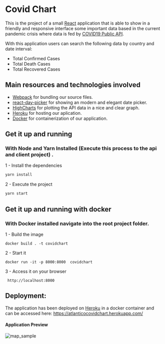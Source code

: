 # Covid Chart

This is the project of a small [React](https://reactjs.org) application that is able to show in a friendly and responsive interface some important data based in the current pandemic crisis where data is fed by [COVID19 Public API](https://covid19api.com/).

With this application users can search the following data by country and date interval:

* Total Confirmed Cases
* Total Death Cases
* Total Recovered Cases

## Main resources and technologies involved

* [Webpack](https://webpack.js.org/) for bundling our source files.
* [react-day-picker](https://react-day-picker.js.org/) for showing an modern and elegant date picker.
* [HighCharts](https://www.highcharts.com/) for plotting the API data in a nice and clear graph. 
* [Heroku](https://www.heroku.com/) for hosting our aplication.
* [Docker](https://www.docker.com/) for containerization of our application.
  
  
## Get it up and running

### With Node and Yarn Installed (Execute this process to the api and client project) .

1 - Install the dependencies

```bash
yarn install
```

2 - Execute the project
```bash
yarn start
```


## Get it up and running with docker

### With Docker installed navigate into the root project folder.

1 - Build the image

```
docker build . -t covidchart
```

2 - Start it
```
docker run -it -p 8000:8000  covidchart
```

3 - Access it on your browser
```
 http://localhost:8000 
```

## Deployment:
The application has been deployed on [Heroku](https://www.heroku.com/) in a docker container and can be accessed here:
https://atlanticocovidchart.herokuapp.com/

#### Application Preview

![map_sample](resources/covidchart.gif)
